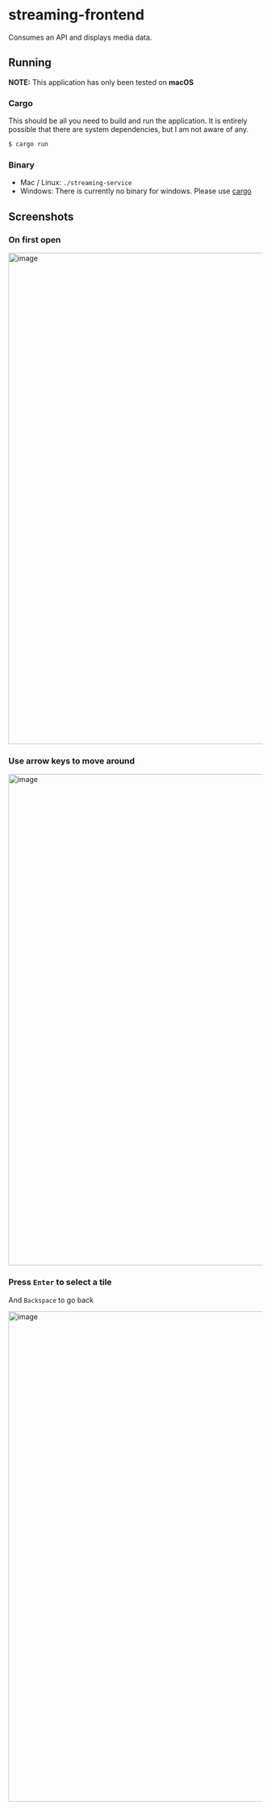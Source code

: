 # streaming-frontend

Consumes an API and displays media data.

## Running

**NOTE:** This application has only been tested on **macOS**

### Cargo

This should be all you need to build and run the application. It is entirely possible that there are system dependencies, but I am not aware of any.

```bash
$ cargo run
```

### Binary

- Mac / Linux: ```./streaming-service```
- Windows: There is currently no binary for windows. Please use [cargo](#Cargo)

## Screenshots

### On first open
<img width="972" alt="image" src="https://user-images.githubusercontent.com/12021069/138652110-dc5e0bdb-69f9-4357-aabe-92343e4bee25.png">

### Use arrow keys to move around
<img width="972" alt="image" src="https://user-images.githubusercontent.com/12021069/138652345-2027a560-2849-4683-993d-79b04cb5fe58.png">

### Press `Enter` to select a tile
And `Backspace` to go back

<img width="970" alt="image" src="https://user-images.githubusercontent.com/12021069/138652634-30451f6d-f90c-4e87-8563-c698cda483e9.png">
